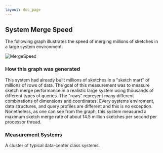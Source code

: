 ```yaml
---
layout: doc_page
---
```



## System Merge Speed
The following graph illustrates the speed of merging millions of sketches in a large system environment.

<img class="doc-img-full" src="{{site.docs_img_dir}}MergeSpeed.png" alt="MergeSpeed" />

### How this graph was generated

This system had already built millions of sketches in a "sketch mart" of millions of rows of data.  The goal of this measurement was to measure sketch merge performance in a realistic large system using thousands of different types of queries.  The "rows" represent many different combinations of dimensions and coordinates.  Every systems enviroment, data structures, and query profiles are different and this is no exception.  Nonetheless, as one can see from the graph, this system measured a maximum sketch merge rate of about 14.5 million sketches per second per processor thread.

### Measurement Systems
A cluster of typical data-center class systems.

